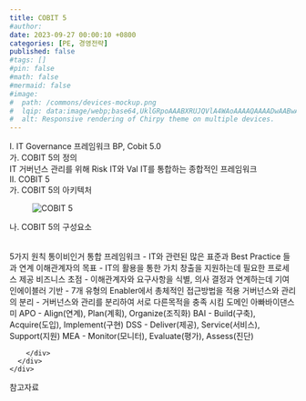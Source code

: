 ```yaml
---
title: COBIT 5
#author: 
date: 2023-09-27 00:00:10 +0800
categories: [PE, 경영전략]
published: false
#tags: []
#pin: false
#math: false
#mermaid: false
#image:
#  path: /commons/devices-mockup.png
#  lqip: data:image/webp;base64,UklGRpoAAABXRUJQVlA4WAoAAAAQAAAADwAABwAAQUxQSDIAAAARL0AmbZurmr57yyIiqE8oiG0bejIYEQTgqiDA9vqnsUSI6H+oAERp2HZ65qP/VIAWAFZQOCBCAAAA8AEAnQEqEAAIAAVAfCWkAALp8sF8rgRgAP7o9FDvMCkMde9PK7euH5M1m6VWoDXf2FkP3BqV0ZYbO6NA/VFIAAAA
#  alt: Responsive rendering of Chirpy theme on multiple devices.
---
```


<div class="post-wrap">
  <div class="para">
    <div class="para-title">
      I. IT Governance 프레임워크 BP, Cobit 5.0
    </div>
    <div class="para-cntnt">
      <div class="para">
        <div class="para-title">
          가. COBIT 5의 정의
        </div>
        <div class="para-cntnt">
            IT 거버넌스 관리를 위해 Risk IT와 Val IT를 통합하는 종합적인 프레임워크
        </div>
      </div>
    </div>
  </div>
  
  <div class="para">
    <div class="para-title">
      II. COBIT 5
    </div>
    <div class="para-cntnt">
      <div class="para">
        <div class="para-title">
          가. COBIT 5의 아키텍처
        </div>
        <div class="para-cntnt">
          <figure class="post-figure">
            <img src="/assets/img/posts/COBIT-5.png" alt="COBIT 5">
<!--            <figcaption>Source: Unveiling the Metaverse: Exploring Emerging Trends, Multifaceted Perspectives, and Future Challenges</figcaption>-->
          </figure>
        </div>
      </div>
      <div class="para">
        <div class="para-title">
          나. COBIT 5의 구성요소
        </div>
        <div class="para-cntnt">
          <table class="post-table">
          </table>
          5가지 원칙 통이비인거
  통합 프레임워크 -  IT와 관련된 많은 표준과 Best Practice 들과 연계
  이해관계자의 목표 - IT의 활용을 통한 가치 창출을 지원하는데 필요한 프로세스 제공
  비즈니스 초점 - 이해관계자와 요구사항을 식별, 의사 결정과 연계하는데 기여
  인에이블러 기반 - 7개 유형의 Enabler에서 총체적인 접근방법을 적용
  거버넌스와 관리의 분리 - 거버넌스와 관리를 분리하여 서로 다른목적을 충족 시킴
도메인 아빠바이댄스미
  APO - Align(연계), Plan(계획), Organize(조직화)
  BAI - Build(구축), Acquire(도입), Implement(구현)
  DSS - Deliver(제공), Service(서비스), Support(지원)
  MEA - Monitor(모니터), Evaluate(평가), Assess(진단)

        </div>
      </div>
    </div>
  </div>

  <div class="refr-wrap">
    <div class="refr-title">
        참고자료
    </div>
    <ol class="refr-list">
    <!--    <li>(나현식, 최대선) <a target="_blank" href="https://scienceon.kisti.re.kr/commons/util/originalView.do?cn=JAKO202225948430499&oCn=JAKO202225948430499&dbt=JAKO&journal=NJOU00291864">메타버스 보안 위협 요소 및 대응 방안 검토</a></li>-->
    <!--    <li>(M. Uddin, S. Manickam, H. Ullah, M. Obaidat and A. Dandoush) <a target="_blank" href="https://ieeexplore.ieee.org/abstract/document/10138386">Unveiling the Metaverse: Exploring Emerging Trends, Multifaceted Perspectives, and Future Challenges</a></li>-->
    </ol>
  </div>
</div>
